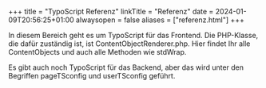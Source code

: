 +++
title = "TypoScript Referenz"
linkTitle = "Referenz"
date = 2024-01-09T20:56:25+01:00
alwaysopen = false
aliases = ["referenz.html"]
+++

In diesem Bereich geht es um TypoScript für das Frontend. Die PHP-Klasse, die dafür zuständig ist, ist ContentObjectRenderer.php. Hier findet Ihr alle ContentObjects und auch alle Methoden wie stdWrap.

Es gibt auch noch TypoScript für das Backend, aber das wird unter den Begriffen pageTSconfig und userTSconfig geführt.
